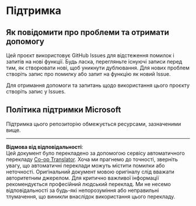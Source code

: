 <!--
CO_OP_TRANSLATOR_METADATA:
{
  "original_hash": "872be8bc1b93ef1dd9ac3d6e8f99f6ab",
  "translation_date": "2025-09-05T11:21:18+00:00",
  "source_file": "SUPPORT.md",
  "language_code": "uk"
}
-->
# Підтримка
## Як повідомити про проблеми та отримати допомогу  

Цей проєкт використовує GitHub Issues для відстеження помилок і запитів на нові функції. Будь ласка, перегляньте існуючі 
записи перед тим, як створювати нові, щоб уникнути дублювання. Для нових проблем створіть запис про помилку або 
запит на функцію як новий Issue.

Для отримання допомоги та запитань щодо використання цього проєкту створіть запис у Issues.

## Політика підтримки Microsoft  

Підтримка цього репозиторію обмежується ресурсами, зазначеними вище.

---

**Відмова від відповідальності**:  
Цей документ було перекладено за допомогою сервісу автоматичного перекладу [Co-op Translator](https://github.com/Azure/co-op-translator). Хоча ми прагнемо до точності, зверніть увагу, що автоматичні переклади можуть містити помилки або неточності. Оригінальний документ мовою оригіналу слід вважати авторитетним джерелом. Для критично важливої інформації рекомендується професійний людський переклад. Ми не несемо відповідальності за будь-які непорозуміння або неправильні тлумачення, що виникли внаслідок використання цього перекладу.